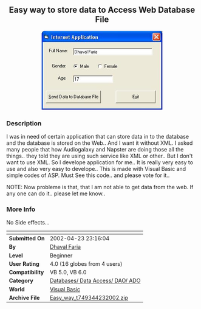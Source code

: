 ﻿<div align="center">

## Easy way to store data to Access Web Database File

<img src="PIC20024231346414493.JPG">
</div>

### Description

I was in need of certain application that can store data in to the database and the database is stored on the Web.. And I want it without XML. I asked many people that how Audiogalaxy and Napster are doing those all the things.. they told they are using such service like XML or other.. But I don't want to use XML. So I develope application for me.. It is really very easy to use and also very easy to develope.. This is made with Visual Basic and simple codes of ASP. Must See this code.. and please vote for it..

NOTE: Now probleme is that, that I am not able to get data from the web. If any one can do it.. please let me know..
 
### More Info
 
No Side effects...


<span>             |<span>
---                |---
**Submitted On**   |2002-04-23 23:16:04
**By**             |[Dhaval Faria](https://github.com/Planet-Source-Code/PSCIndex/blob/master/ByAuthor/dhaval-faria.md)
**Level**          |Beginner
**User Rating**    |4.0 (16 globes from 4 users)
**Compatibility**  |VB 5\.0, VB 6\.0
**Category**       |[Databases/ Data Access/ DAO/ ADO](https://github.com/Planet-Source-Code/PSCIndex/blob/master/ByCategory/databases-data-access-dao-ado__1-6.md)
**World**          |[Visual Basic](https://github.com/Planet-Source-Code/PSCIndex/blob/master/ByWorld/visual-basic.md)
**Archive File**   |[Easy\_way\_t749344232002\.zip](https://github.com/Planet-Source-Code/dhaval-faria-easy-way-to-store-data-to-access-web-database-file__1-34071/archive/master.zip)








